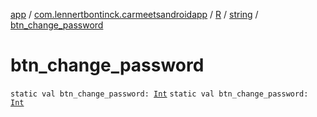 [app](../../../index.md) / [com.lennertbontinck.carmeetsandroidapp](../../index.md) / [R](../index.md) / [string](index.md) / [btn_change_password](./btn_change_password.md)

# btn_change_password

`static val btn_change_password: `[`Int`](https://kotlinlang.org/api/latest/jvm/stdlib/kotlin/-int/index.html)
`static val btn_change_password: `[`Int`](https://kotlinlang.org/api/latest/jvm/stdlib/kotlin/-int/index.html)